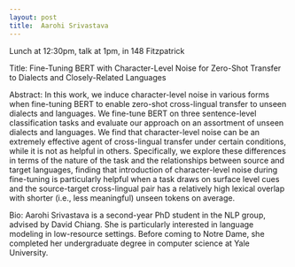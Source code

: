 ```yaml
---
layout: post
title:  Aarohi Srivastava
---
```


Lunch at 12:30pm, talk at 1pm, in 148 Fitzpatrick

Title:  Fine-Tuning BERT with Character-Level Noise for Zero-Shot Transfer to Dialects and Closely-Related Languages

Abstract: In this work, we induce character-level noise in various forms when fine-tuning BERT to enable zero-shot cross-lingual transfer to unseen dialects and languages. We fine-tune BERT on three sentence-level classification tasks and evaluate our approach on an assortment of unseen dialects and languages. We find that character-level noise can be an extremely effective agent of cross-lingual transfer under certain conditions, while it is not as helpful in others. Specifically, we explore these differences in terms of the nature of the task and the relationships between source and target languages, finding that introduction of character-level noise during fine-tuning is particularly helpful when a task draws on surface level cues and the source-target cross-lingual pair has a relatively high lexical overlap with shorter (i.e., less meaningful) unseen tokens on average.

Bio: Aarohi Srivastava is a second-year PhD student in the NLP group, advised by David Chiang. She is particularly interested in language modeling in low-resource settings. Before coming to Notre Dame, she completed her undergraduate degree in computer science at Yale University.
